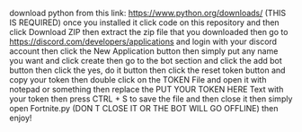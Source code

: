 download python from this link: https://www.python.org/downloads/ (THIS IS REQUIRED)
once you installed it click code on this repository and then click Download ZIP
then extract the zip file that you downloaded
then go to https://discord.com/developers/applications and login with your discord account
then click the New Application button
then simply put any name you want and click create
then go to the bot section and click the add bot button
then click the yes, do it button
then click the reset token button and copy your token
then double click on the TOKEN File and open it with notepad or something
then replace the PUT YOUR TOKEN HERE Text with your token
then press CTRL + S to save the file and then close it
then simply open Fortnite.py (DON T CLOSE IT OR THE BOT WILL GO OFFLINE)
then enjoy!
